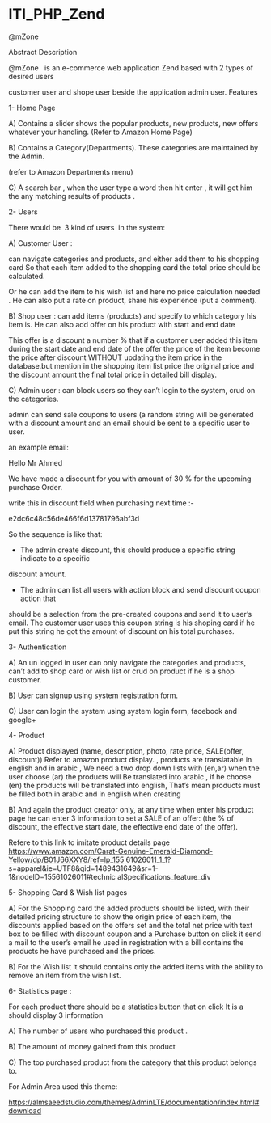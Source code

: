 # ITI_PHP_Zend

@mZone

Abstract Description

@mZone ​ ​
is an e-commerce web application Zend based with 2 types of desired users

customer user and shope user beside the application admin user.
Features


1- Home Page

A) Contains a slider shows the popular products, new products, new offers whatever your
handling. (Refer to Amazon Home Page)

B) Contains a Category(Departments). These categories are maintained by the Admin.

(refer to Amazon Departments menu)

C) A search bar , when the user type a word then hit enter , it will get him the any matching
results of products .


2- Users

There would be ​ 3 kind of users ​ in the system:

A) Customer User ​: 

can navigate categories and products, and either add them to his
shopping card So that each item added to the shopping card the total price should be
calculated.

Or he can add the item to his wish list and here no price calculation needed ​.
He can also put a rate on product, share his experience (put a comment).

B) Shop user ​: can add items (products) and specify to which category his item is.
He can also add offer on his product with start and end date

This offer is a discount a number % that if a customer user added this item during the
start date and end date of the offer the price of the item become the price after discount
WITHOUT updating the item price in the database.but mention in the shopping item list
price the original price and the discount amount the final total price in detailed bill
display.

C) Admin user ​: can block users so they can’t login to the system, crud on the categories.

admin can send sale coupons to users (a random string will be generated with a
discount amount and an email should be sent to a specific user to user.

an example email:

Hello Mr Ahmed

We have made a discount for you with amount of 30 % for the upcoming purchase
Order.

write this in discount field when purchasing next time :-

e2dc6c48c56de466f6d13781796abf3d

So the sequence is like that:

- The admin create discount, this should produce a specific string indicate to a specific

discount amount.

- The admin can list all users with action block and send discount coupon action that

should be a selection from the pre-created coupons and send it to user’s email.
The customer user uses this coupon string is his shoping card if he put this string he got
the amount of discount on his total purchases.

3- Authentication

A) An un logged in user can only navigate the categories and products, can’t add to shop
card or wish list or crud on product if he is a shop customer.

B) User can signup using system registration form.

C) User can login the system using system login form, facebook and google+


4- Product

A) Product displayed (name, description, photo, rate price, SALE(offer, discount))
Refer to amazon product display. , products are translatable in english and in arabic ,
We need a two drop down lists with (en,ar) when the user choose (ar) the products will
Be translated into arabic , if he choose (en) the products will be translated into english,
That’s mean products must be filled both in arabic and in english when creating

B) And again the product creator only, at any time when enter his product page he can
enter 3 information to set a SALE of an offer:
(the % of discount, the effective start date, the effective end date of the offer).

Refere to this link to imitate product details page
https://www.amazon.com/Carat-Genuine-Emerald-Diamond-Yellow/dp/B01J66XXY8/ref=lp_155
61026011_1_1?s=apparel&ie=UTF8&qid=1489431649&sr=1-1&nodeID=15561026011#technic
alSpecifications_feature_div


5- Shopping Card & Wish list pages

A) For the Shopping card the added products should be listed, with their detailed pricing
structure to show the origin price of each item, the discounts applied based on the offers
set and the total net price with text box to be filled with discount coupon and a Purchase
button on click it send a mail to the user’s email he used in registration with a bill
contains the products he have purchased and the prices.

B) For the Wish list it should contains only the added items with the ability to remove an
item from the wish list.

6- Statistics page ​:

For each product there should be a statistics button that on click It is a should display 3
information

A) The number of users who purchased this product .

B) The amount of money gained from this product

C) The top purchased product from the category that this product belongs to.

For Admin Area used this theme:

https://almsaeedstudio.com/themes/AdminLTE/documentation/index.html#download
